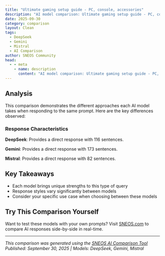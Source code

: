 ```yaml
---
title: "Ultimate gaming setup guide - PC, console, accessories"
description: "AI model comparison: Ultimate gaming setup guide - PC, console, accessories..."
date: 2025-09-30
category: comparison
layout: Clean
tags:
  - DeepSeek
  - Gemini
  - Mistral
  - AI Comparison
author: SNEOS Community
head:
  - - meta
    - name: description
      content: "AI model comparison: Ultimate gaming setup guide - PC, console, accessories..."
---
```


<ChatComparison
  title="Ultimate gaming setup guide - PC, console, accessories"
  prompt="Ultimate gaming setup guide - PC, console, accessories"
  :responses='{
    "DeepSeek": "Of course! Here is the ultimate guide to building your dream gaming setup, whether you\u0027re a PC master race enthusiast, a dedicated console gamer, or a glorious hybrid of both.\n\nWe\u0027ll break it down into four key pillars:\n1.  **The Core System:** PC vs. Console\n2.  **The Display:** How you see the game.\n3.  **The Peripherals:** How you interact with the game.\n4.  **The Environment:** The furniture and ambiance.\n\n---\n\n### Pillar 1: The Core System - PC or Console?\n\nThis is your foundation. Your choice here dictates your ecosystem, performance ceiling, and budget.\n\n#### \uD83D\uDDA5\uFE0F The PC Gaming Route (The Powerhouse)\n\nA gaming PC offers the highest performance, customization, and versatility (gaming, work, content creation).\n\n**Building vs. Buying:**\n*   **Building Your Own:** Cheaper, highly customizable, and deeply satisfying. Use sites like [PCPartPicker](https://pcpartpicker.com/) to check compatibility.\n*   **Buying Pre-built:** Convenient, comes with a warranty and support, but often more expensive for the same specs.\n\n**Key Components (The \u0022PC Building 101\u0022):**\n\n*   **CPU (Processor):** The brain. For gaming, a strong single-core performance is key.\n    *   **Good:** Intel Core i5, AMD Ryzen 5\n    *   **Great:** Intel Core i7, AMD Ryzen 7\n    *   **Overkill:** Intel Core i9, AMD Ryzen 9\n*   **GPU (Graphics Card):** The heart of gaming. This renders the images. This is your most important component for FPS.\n    *   **1080p Gaming:** NVIDIA RTX 4060, AMD Radeon 7600 XT\n    *   **1440p Gaming (Sweet Spot):** NVIDIA RTX 4070 / 4070 Super, AMD Radeon 7800 XT\n    *   **4K Gaming:** NVIDIA RTX 4080 Super / 4090, AMD Radeon 7900 XTX\n*   **RAM (Memory):** 16GB is the current standard. 32GB is becoming the new sweet spot for future-proofing and multitasking.\n*   **Storage:** **NVMe SSD is non-negotiable.** It drastically reduces load times. 1TB is a good starting point; 2TB is recommended.\n*   **PSU (Power Supply):** Don\u0027t cheap out! Get a reputable brand (Seasonic, Corsair, EVGA) with an 80\u002B Bronze rating or better. 750W-850W is a safe range for most high-end builds.\n*   **Case \u0026 Cooling:** Ensure good airflow. More fans or a liquid cooler (AIO) will keep your components happy and quiet.\n\n#### \uD83C\uDFAE The Console Gaming Route (The Plug-and-Play)\n\nConsoles offer simplicity, exclusive games, and a unified, optimized experience.\n\n*   **PlayStation 5:** Known for its stellar, narrative-driven exclusives (*God of War, The Last of Us, Spider-Man*). The DualSense controller offers innovative haptic feedback. The PS5 Slim is the current model.\n*   **Xbox Series X|S:** The heart of the Xbox ecosystem is **Game Pass**, a Netflix-style subscription giving you access to a massive library. The Series X is the most powerful, the Series S is a budget-friendly, digital-only option.\n*   **Nintendo Switch:** The king of hybrid gaming and family-friendly exclusives (*Zelda, Mario, Pok\u00E9mon*). Perfect for gaming on the TV or on the go.\n\n**PC vs. Console Quick Decision Guide:**\n*   **Choose PC if:** You want the best graphics/frame rates, you play competitive FPS/strategy games, you also use your rig for work/streaming, and you love to tinker.\n*   **Choose Console if:** You value simplicity and exclusives, want to play on a big TV from the couch, love local co-op, and have a tighter budget.\n\n---\n\n### Pillar 2: The Display - Your Window to the Game\n\nYour monitor or TV is critical. The right choice depends on your core system.\n\n#### For PC \u0026 Competitive Console Gaming: **Gaming Monitors**\n\n*   **Resolution:**\n    *   **1080p (Full HD):** Budget-friendly, high FPS. Ideal for 24-25\u0022 screens.\n    *   **1440p (QHD):** The **sweet spot**. Sharper than 1080p without the heavy performance hit of 4K. Ideal for 27-32\u0022 screens.\n    *   **4K (Ultra HD):** The pinnacle of clarity. Requires a powerful GPU. Best for 32\u0022 and larger.\n*   **Refresh Rate (Hz):** How many times the image updates per second. Higher is smoother.\n    *   **144Hz is the new standard.** For competitive gaming, 240Hz or even 360Hz is available.\n*   **Response Time:** How quickly pixels can change color. Aim for 1ms (Gray-to-Gray) for the best motion clarity.\n*   **Panel Technology:**\n    *   **IPS:** Best all-around. Great colors and viewing angles. Most common.\n    *   **VA:** Deeper blacks and better contrast, but can have slower response times.\n    *   **TN:** Fastest response, but poor colors and viewing angles. Nearly obsolete.\n\n#### For Living Room \u0026 Next-Gen Console Gaming: **4K TVs**\n\n*   **4K Resolution:** A must for PS5/Xbox Series X.\n*   **120Hz Refresh Rate:** Takes full advantage of the 120fps modes in some console games. Look for \u0022HDMI 2.1\u0022 ports.\n*   **HDR (High Dynamic Range):** Provides a wider range of colors and contrast, making images pop. Look for good HDR performance (e.g., TVs with OLED or QLED panels).\n*   **Input Lag:** \u0022Game Mode\u0022 is essential to reduce the delay between your input and the action on screen.\n\n---\n\n### Pillar 3: The Peripherals \u0026 Accessories - Your Tools of Victory\n\n#### \uD83C\uDFA7 Audio: Hear Everything\n\n*   **Headsets:** A good gaming headset is a must for immersive audio and clear communication.\n    *   **Wired:** Zero latency, no charging. HyperX Cloud II/Alpha are legendary for comfort and value.\n    *   **Wireless:** Ultimate freedom. Steelseries Arctis Nova Pro Wireless is a top-tier option.\n*   **Speakers:** For a more social, cinematic experience when you don\u0027t need a mic. A 2.1 system (two speakers \u002B a subwoofer) is a great start.\n\n#### \u2328\uFE0F\uD83D\uDDB1\uFE0F Input Devices (Primarily for PC)\n\n*   **Keyboard:**\n    *   **Mechanical:** Tactile, durable, and fast. The gold standard for gaming. Brands like Keychron, Ducky, and Glorious are popular.\n    *   **Membrane:** Quieter and cheaper, but less responsive.\n*   **Mouse:**\n    *   **Wired:** Guaranteed no latency. Glorious Model O, Razer Viper, Logitech G Pro X Superlight.\n    *   **Wireless:** Technology is now so good that latency is negligible. The Superlight is an esports favorite.\n    *   **Focus on sensor quality and shape.** The right shape for your grip style is more important than extra buttons.\n\n#### \uD83C\uDFAE Controllers \u0026 More\n\n*   **Pro Controllers:** For console or PC, controllers like the Xbox Elite Series 2 or Sony DualSense Edge offer back paddles, customizable profiles, and swappable components.\n*   **Controller Charging Dock:** Keeps your controllers powered and your desk tidy.\n*   **Mousepad:** A large, high-quality desk pad (e.g., from Steelseries QcK or Glorious) improves mouse tracking and looks great.\n\n#### \uD83D\uDD0C Quality of Life Accessories\n\n*   **Monitor Arm:** Frees up desk space and allows for perfect ergonomic positioning.\n*   **Webcam:** Essential for streaming. The Logitech C920 is the classic starter cam.\n*   **Stream Deck:** A programmable keypad for streamers to control scenes, launch apps, and more.\n*   **Cable Management:** Get a sleeve, raceway, or Velcro straps. A clean setup is a happy setup.\n\n---\n\n### Pillar 4: The Environment - The Throne Room\n\n#### \uD83E\uDE91 The Chair \u0026 Desk\n\n*   **Gaming Chair:** Designed for long sessions with lumbar and neck support. Brands like Secretlab and Herman Miller (Aeron, Embody) are top-tier.\n*   **Ergonomic Office Chair:** Often a better value and more breathable than \u0022gaming\u0022 chairs. Look for brands like Steelcase or Hbada.\n*   **Desk:**\n    *   **Size:** Bigger is better. Aim for at least 60\u0022 wide.\n    *   **Standing Desks:** Electric standing desks (from Uplift, Fully, or FlexiSpot) are fantastic for health and letting you adjust height perfectly.\n\n#### \uD83D\uDCA1 Ambiance \u0026 Lighting\n\n*   **RGB Lighting:** It *does* make you game faster. Use LED strips (like Philips Hue or Govee) behind your desk and monitor for bias lighting, which reduces eye strain.\n*   **Smart Lighting:** Sync your room lights with your game or music for full immersion.\n*   **Headset Stand/Dock:** A clean place to store your headset.\n*   **Figures \u0026 Art",
    "Gemini": "Alright, let\u0027s craft the ultimate gaming setup guide, covering PC, console, and all the awesome accessories! This will be broken down into sections for clarity and tailored for different budgets. Remember, \u0022ultimate\u0022 is subjective and depends on your priorities.  This guide aims to cover all the bases and give you the information to make informed decisions.\n\n**I.  The Foundation: PC vs. Console**\n\n*   **PC Gaming:**\n\n    *   **Pros:**\n        *   **Customization:**  Complete control over hardware, software, and aesthetics.\n        *   **Performance:**  Generally higher performance ceiling than consoles, especially with high-end components.  Higher frame rates, better resolutions, and more advanced graphical settings.\n        *   **Versatility:**  Beyond gaming, it\u0027s a powerful tool for work, content creation, and general computing.\n        *   **Game Library:**  Access to a broader range of games, including indie titles, mods, and older games.  Steam, GOG, Epic Games Store, etc.\n        *   **Free Online Play:**  Generally free online multiplayer (some games may require subscriptions like Xbox Game Pass PC).\n        *   **Upgradability:**  Can upgrade individual components over time to keep pace with new games.\n    *   **Cons:**\n        *   **Higher Initial Cost:** Building a high-end gaming PC can be significantly more expensive than buying a console.\n        *   **Complexity:**  Requires more technical knowledge to build, troubleshoot, and optimize.\n        *   **Compatibility Issues:**  Can sometimes encounter driver or compatibility issues with games or hardware.\n        *   **Ongoing Maintenance:**  Requires regular driver updates, software maintenance, and potential hardware upgrades.\n*   **Console Gaming (PlayStation, Xbox, Nintendo Switch):**\n\n    *   **Pros:**\n        *   **Simplicity:**  Easy to set up and use; designed for plug-and-play experience.\n        *   **Affordability:**  Lower initial cost compared to a high-end gaming PC.\n        *   **Exclusives:**  Access to platform-exclusive games that are not available on other systems.\n        *   **Optimized Performance:**  Games are specifically optimized for the console\u0027s hardware, ensuring consistent performance.\n        *   **Convenience:**  Designed for living room gaming with dedicated controllers and a standardized experience.\n    *   **Cons:**\n        *   **Limited Customization:**  Limited options for hardware upgrades or software customization.\n        *   **Lower Performance Ceiling:**  Generally lower performance than a high-end gaming PC.\n        *   **Paid Online Play:**  Requires a paid subscription (PlayStation Plus, Xbox Game Pass Ultimate, Nintendo Switch Online) for online multiplayer in most games.\n        *   **Limited Game Selection:**  Smaller game library compared to PC.\n        *   **Slower Evolution:** Hardware refresh cycles are longer compared to PC.\n        *   **Less Versatility:** Designed primarily for gaming, with limited functionality beyond that.\n\n**Decision Time:**\n\n*   **Choose PC if:** You value customization, performance, a broader game library, and versatility.  You\u0027re willing to invest more upfront and enjoy tinkering with hardware and software.\n*   **Choose Console if:** You prioritize simplicity, affordability, exclusives, and a standardized gaming experience.  You prefer plug-and-play convenience and don\u0027t want to deal with technical complexities.\n*   **Consider Both:** Many gamers have both a PC and a console to enjoy the best of both worlds.\n\n**II. Building the Ultimate Gaming PC**\n\nThis is a complex topic, but we\u0027ll break it down into components and budget tiers.\n\n*   **Core Components:**\n\n    *   **CPU (Central Processing Unit):** The \u0022brain\u0022 of your PC.\n        *   **Recommendations:**\n            *   **Budget:** AMD Ryzen 5 5600X or Intel Core i5-12400F\n            *   **Mid-Range:** AMD Ryzen 7 5800X or Intel Core i7-12700K\n            *   **High-End:** AMD Ryzen 9 5900X or Intel Core i9-12900K (or the newest generation from AMD or Intel)\n        *   **Considerations:** Number of cores/threads, clock speed, architecture, and compatibility with your motherboard.\n    *   **GPU (Graphics Processing Unit):**  Handles the visual output of your games.  The most important component for gaming performance.\n        *   **Recommendations (Availability Dependent):**\n            *   **Budget:** AMD Radeon RX 6600 or NVIDIA GeForce RTX 3050\n            *   **Mid-Range:** AMD Radeon RX 6700 XT or NVIDIA GeForce RTX 3070\n            *   **High-End:** AMD Radeon RX 6900 XT or NVIDIA GeForce RTX 3080/3080 Ti/3090 (or the newest generation from AMD or NVIDIA)\n        *   **Considerations:** VRAM (Video RAM), clock speed, architecture, ray tracing capabilities, and resolution/refresh rate of your monitor.\n        *   **Important Note:** GPU availability and prices are currently volatile.  Be prepared to shop around and consider used options.\n    *   **Motherboard:** Connects all the components together.\n        *   **Considerations:** Socket type (must match your CPU), chipset (determines features and compatibility), form factor (ATX, Micro-ATX, Mini-ITX), and number of expansion slots.  Read reviews!\n    *   **RAM (Random Access Memory):**  Used for temporary data storage.\n        *   **Recommendations:**\n            *   **Minimum:** 16GB DDR4 (3200MHz or higher)\n            *   **Ideal:** 32GB DDR4 (3600MHz or higher) or DDR5 (if compatible with your motherboard/CPU)\n        *   **Considerations:** Speed (MHz), capacity (GB), and latency (CL).  Dual-channel or quad-channel configurations are generally recommended.\n    *   **Storage:**\n        *   **SSD (Solid State Drive):**  For your operating system, games, and applications.  Significantly faster than traditional HDDs.\n            *   **Recommendations:**\n                *   **NVMe SSD:**  The fastest type of SSD, connected directly to the motherboard via M.2 slot. 500GB or 1TB minimum.\n                *   **SATA SSD:**  A slower but still much faster alternative to HDDs.\n        *   **HDD (Hard Disk Drive):**  For mass storage of files, media, and less frequently used games.\n            *   **Recommendations:** 1TB or larger.\n    *   **Power Supply (PSU):** Provides power to all the components.\n        *   **Considerations:** Wattage (must be sufficient for all your components, with headroom for future upgrades), 80\u002B rating (efficiency), modularity (easier cable management).  Use a PSU calculator to determine the required wattage.\n    *   **CPU Cooler:** Keeps your CPU from overheating.\n        *   **Recommendations:**\n            *   **Air Cooler:**  More affordable and reliable. Noctua, Cooler Master, be quiet! are good brands.\n            *   **Liquid Cooler (AIO):**  More effective cooling and can be quieter, but more expensive and potentially more prone to failure. Corsair, NZXT, Cooler Master are good brands.\n    *   **Case:**  Houses all the components.\n        *   **Considerations:** Size (must fit your components), airflow (good ventilation is crucial), aesthetics, and cable management features.\n\n*   **Budget Tiers (Example - Prices will vary):**\n\n    *   **Budget Gaming PC (~$800 - $1200):**\n        *   CPU: AMD Ryzen 5 5600X or Intel Core i5-12400F\n        *   GPU: AMD Radeon RX 6600 or NVIDIA GeForce RTX 3050\n        *   RAM: 16GB DDR4 3200MHz\n        *   Storage: 500GB NVMe SSD \u002B 1TB HDD\n        *   PSU: 550W 80\u002B Bronze\n        *   Case:  Affordable case with decent airflow.\n    *   **Mid-Range Gaming PC (~$1300 - $2000):**\n        *   CPU: AMD Ryzen 7 5800X or Intel Core i7-12700K\n        *   GPU: AMD Radeon RX 6700 XT or NVIDIA GeForce RTX 3070\n        *   RAM: 16GB DDR4 3600MHz or 32GB DDR4 3200MHz\n        *   Storage: 1TB NVMe SSD \u002B 2TB HDD\n        *   PSU: 650W 80\u002B Gold\n        *   Case: Case with better airflow and cable management.\n    *   **High-End Gaming PC (~$2100\u002B):**\n        *   CPU: AMD Ryzen 9 5900X or Intel Core i9-12900K\n        *   GPU: AMD Radeon RX 6900 XT or NVIDIA GeForce RTX 3080/3080 Ti\n        *   RAM: 32GB DDR4 3600MHz or DDR5 (if compatible)\n        *   Storage: 1TB NVMe SSD \u002B 2TB SSD (or larger)\n        *   PSU: 750W or higher 80\u002B Gold/Platinum\n        *   Case: Premium case with excellent airflow, cable management, and potentially RGB lighting.\n\n*   **Where to Buy:**\n    *   **Newegg, Amazon, Micro Center (if you have one nearby), local computer stores.**\n    *   **PC Part Picker:** A great website to help you choose compatible components and compare prices.\n\n**III.  Peripherals: The Tools of the Trade**\n\n*   **Monitor:**\n    *   **Resolution:**\n        *   **1080p (Full HD):**  Good for budget gaming and high refresh rates.\n        *   **1440p (QHD):**  Sweet spot for image quality and performance.\n        *   **4K (Ultra HD):**  Requires a powerful GPU to run games at high frame rates.\n    *   **Refresh Rate:**\n        *   **60Hz:**  Basic, but not ideal for fast-paced games.\n        *   **144Hz:**  Smoother and more responsive.  Recommended for most gamers.\n        *   **240Hz/360Hz:**  For competitive gamers who prioritize low latency.\n    *   **Panel Type:**\n        *   **TN:**  Fastest response times, but color accuracy is not as good.\n        *   **VA:**  Good contrast and decent response times.\n        *   **IPS:**  Best color accuracy and wide viewing angles, but slightly slower response times.\n    *   **Size:**  24-27 inches is a good range for 1080p and 1440p.  27-32 inches is better for 4K.\n    *   **Adaptive Sync (G-Sync or FreeSync):**  Reduces screen tearing. Choose a monitor that supports the adaptive sync technology of your GPU (Nvidia = G-Sync, AMD = FreeSync).\n    *   **Curved vs. Flat:**  Curved monitors can be more immersive, but personal preference.\n    *   **Recommendations:**  Look for monitors with low input lag and good reviews.  Brands like ASUS, Acer, LG, Samsung, and BenQ are reputable.\n*   **Keyboard:**\n    *   **Mechanical Keyboards:**  Offer tactile feedback, durability, and customization.\n        *   **Switch Types:**  Cherry MX (or equivalent) switches.  Different colors have different characteristics (e.g., Blue = Clicky, Brown = Tactile, Red = Linear). Research the switch type that suits your style.\n    *   **Membrane Keyboards:**  More affordable, but less tactile and durable.\n    *   **Wireless vs. Wired:**  Wireless keyboards offer more freedom, but can have latency issues. Wired is generally preferred for competitive gaming.\n    *   **RGB Lighting:**  Cosmetic, but can add to the aesthetic.\n    *   **Recommendations:**  Corsair, Razer, Logitech, SteelSeries, Ducky, Leopold.\n*   **Mouse:**\n    *   **Wired vs. Wireless:**  Similar considerations as keyboards.  Wired is generally preferred for competitive gaming.\n    *   **DPI (Dots Per Inch):**  Sensitivity of the mouse. Adjustable DPI is important.\n    *   **Sensor Type:**  Optical sensors are generally preferred over laser sensors.\n    *   **Shape and Size:**  Choose a mouse that fits comfortably in your hand.\n    *   **Number of Buttons:**  Programmable buttons can be useful for macros and shortcuts.\n    *   **Recommendations:**  Logitech, Razer, Corsair, SteelSeries.\n*   **Headset:**\n    *   **Wired vs. Wireless:**  Wired is generally preferred for sound quality and lower latency.\n    *   **Open-Back vs. Closed-Back:**  Open-back headsets provide a wider soundstage, but leak sound. Closed-back headsets isolate sound better.\n    *   **Surround Sound:**  Virtual surround sound can improve immersion.\n    *   **Microphone Quality:**  Important for communication with teammates.\n    *   **Comfort:**  Choose a headset with comfortable earcups and a lightweight design.\n    *   **Recommendations:**  HyperX, SteelSeries, Corsair, Logitech, Sennheiser, Audio-Technica. Consider a dedicated microphone (like a Blue Yeti) for superior audio quality if you are a streamer or content creator.\n*   **Gaming Chair:**\n    *   **Ergonomics:**  Good lumbar support and adjustable features are essential for comfort and preventing back pain.\n    *   **Materials:**  Leather, PU leather, and fabric are common materials.\n    *   **Adjustability:**  Adjustable height, armrests, and tilt are important.\n    *   **Recommendations:**  Secretlab, DXRacer, AKRacing, Corsair.  Also, consider a good ergonomic office chair designed for extended sitting.\n*   **Controller:**\n    *   **PC Compatible:**  Xbox controllers are generally plug-and-play on PC. PlayStation controllers can also be used with appropriate drivers.\n    *   **Console Controllers:**  PlayStation DualSense, Xbox Wireless Controller, Nintendo Switch Pro Controller.\n    *   **Customizable Controllers:**  Scuf, Elite Controller.\n*   **Mousepad:**\n    *   **Size:**  Choose a size that allows you to move your mouse freely.\n    *   **Material:**  Cloth mousepads provide good control. Hard mousepads provide faster glide.\n    *   **Recommendations:**  SteelSeries, Corsair, Razer, Logitech.\n\n**IV.  Streaming/Content Creation Accessories (Optional):**\n\n*   **Microphone:**\n    *   **USB Microphone:**  Easy to set up and use.\n    *   **XLR Microphone:**  Requires an audio interface, but provides higher quality.\n    *   **Recommendations:**  Blue Yeti, Rode NT-USB Mini (USB), Rode Procaster, Shure SM7B (XLR).\n*   **Webcam:**\n    *   **Resolution:**  1080p is generally sufficient.\n    *   **Frame Rate:**  30fps is the standard.\n    *   **Recommendations:**  Logitech C920, Razer Kiyo, Elgato Facecam.\n*   **Capture Card (for Console Streaming):**\n    *   **Internal vs. External:**  Internal capture cards offer lower latency.\n    *   **Resolution and Frame Rate:**  Choose a capture card that supports the resolution and frame rate you want to stream.\n    *   **Recommendations:**  Elgato HD60 S\u002B, AverMedia Live Gamer Portable 2 Plus.\n*   **Lighting:**\n    *   **Key Lights:**  Provide even lighting on your face.\n    *   **Ring Lights:**  Create a halo effect around your eyes.\n    *   **Recommendations:**  Elgato Key Light, Neewer Ring Light.\n*   **Stream Deck:**\n    *   **Customizable Buttons:**  Streamline your streaming workflow with programmable buttons.\n    *   **Recommendations:**  Elgato Stream Deck.\n\n**V.  Cable Management and Organization:**\n\n*   **Cable Ties:**  Velcro cable ties are reusable and easy to use.\n*   **Cable Sleeves:**  Hide cables and create a cleaner look.\n*   **Cable Management Boxes:**  Hide power strips and cables.\n*   **Monitor Arms:**  Free up desk space and improve ergonomics.\n\n**VI.  Software and Optimization:**\n\n*   **Operating System:**  Windows 10/11 (Windows 11 is the newest, but Windows 10 is still widely used and stable).\n*   **Drivers:**  Keep your drivers up to date for your CPU, GPU, and other peripherals.\n*   **Game Optimization:**  Adjust in-game settings to achieve the best balance between performance and visual quality.\n*   **Overclocking (Optional):**  Increase the clock speed of your CPU and GPU for higher performance (requires knowledge and caution).\n*   **Monitoring Software:**  MSI Afterburner, HWMonitor.  Monitor temperatures and performance.\n\n**VII.  Final Thoughts:**\n\n*   **Do Your Research:** Read reviews, watch videos, and compare prices before making any purchases.\n*   **Prioritize:** Focus on the components that will have the biggest impact on your gaming experience (GPU, Monitor).\n*   **Budget Wisely:** Don\u0027t overspend on unnecessary features.\n*   **Enjoy the Process:** Building a gaming PC can be a rewarding experience.\n*   **Consider Used:** Purchasing components used can save money, but ensure you get them from reliable sources and test them.\n\nThis is a comprehensive guide, but it\u0027s just a starting point. The ultimate gaming setup is a personal journey. Have fun creating your dream setup!\n",
    "Mistral": "Creating the ultimate gaming setup involves a combination of high-performance hardware, ergonomic accessories, and a well-designed gaming space. Here\u2019s a comprehensive guide to help you build the ultimate gaming setup for both PC and console gaming:\n\n### PC Gaming Setup\n\n#### 1. **Gaming PC**\n   - **CPU:** Intel Core i9-13900K or AMD Ryzen 9 7950X\n   - **GPU:** NVIDIA GeForce RTX 4090 or AMD Radeon RX 7900 XTX\n   - **RAM:** 32GB DDR5 (e.g., Corsair Vengeance or G.Skill Trident Z5)\n   - **Storage:** 2TB NVMe SSD (e.g., Samsung 990 PRO) \u002B 4TB HDD for additional storage\n   - **Motherboard:** High-end motherboard compatible with your CPU (e.g., ASUS ROG Crosshair X670E Extreme or MSI MEG Z790 GODLIKE)\n   - **Power Supply:** 1000W 80 Plus Platinum PSU (e.g., Corsair AX1000 or EVGA SuperNOVA 1000 P6)\n   - **Cooling:** Liquid cooling (e.g., Corsair iCUE H150i ELITE CAPELLIX or NZXT Kraken Z73)\n   - **Case:** High airflow case (e.g., Fractal Design Meshify 2 or Corsair 5000D Airflow)\n\n#### 2. **Monitor**\n   - **Primary Monitor:** 4K 144Hz G-Sync/FreeSync monitor (e.g., LG 27GN950-B or ASUS ROG Swift PG32UQX)\n   - **Secondary Monitor:** 1440p 144Hz monitor for multitasking (e.g., Dell S2721DGF or Acer Predator XB273K)\n\n#### 3. **Peripherals**\n   - **Keyboard:** Mechanical gaming keyboard (e.g., Razer BlackWidow V3 Pro or Corsair K100 RGB)\n   - **Mouse:** High-DPI gaming mouse (e.g., Logitech G Pro X Superlight or Razer DeathAdder V3 Pro)\n   - **Mouse Pad:** Large gaming mouse pad (e.g., SteelSeries QcK Prism or Corsair MM700 RGB)\n   - **Headset:** High-quality gaming headset (e.g., Sennheiser GSP 600 or SteelSeries Arctis Pro)\n   - **Speakers:** 2.1 or 5.1 surround sound system (e.g., Logitech Z623 or Razer Nommo Pro)\n\n#### 4. **Accessories**\n   - **Gaming Chair:** Ergonomic gaming chair (e.g., Secretlab Titan Evo 2022 or Noblechairs Hero)\n   - **Desk:** Large, sturdy gaming desk (e.g., Arozzi Arena or FlexiSpot E7)\n   - **Lighting:** RGB lighting strips (e.g., Philips Hue Play or Corsair iCUE LS100)\n   - **Webcam:** High-quality webcam for streaming (e.g., Logitech C922 or Razer Kiyo Pro)\n   - **Microphone:** Standalone microphone for better audio quality (e.g., Blue Yeti X or Elgato Wave:3)\n\n### Console Gaming Setup\n\n#### 1. **Console**\n   - **PlayStation:** PlayStation 5\n   - **Xbox:** Xbox Series X\n   - **Nintendo:** Nintendo Switch OLED\n\n#### 2. **TV/Monitor**\n   - **TV:** 4K HDR TV with low input lag (e.g., LG C2 OLED or Samsung QN90A)\n   - **Monitor:** 4K 120Hz gaming monitor (e.g., ASUS TUF Gaming VG28UQL1A or LG 27GP950-B)\n\n#### 3. **Peripherals**\n   - **Controller:** Official controllers (e.g., DualSense for PS5, Xbox Wireless Controller for Xbox Series X, Nintendo Switch Pro Controller)\n   - **Headset:** High-quality gaming headset (e.g., Astro A50 or Turtle Beach Stealth 700 Gen 2)\n   - **Speakers:** Soundbar or surround sound system (e.g., Sonos Beam or Vizio SB3821-C6)\n\n#### 4. **Accessories**\n   - **Gaming Chair:** Ergonomic gaming chair (e.g., Secretlab Omega or Noblechairs Epic)\n   - **Couch:** Comfortable gaming couch (e.g., Best Choice Products Modern L-Shaped Sectional Sofa)\n   - **Lighting:** Ambient lighting (e.g., Philips Hue Lightstrip Plus or Govee DreamColor LED Strip Lights)\n   - **Storage:** Storage solutions for games and accessories (e.g., IKEA KALLAX or Atlantic Gaming Desk Pro)\n\n### Shared Accessories\n\n#### 1. **Networking**\n   - **Router:** High-speed Wi-Fi 6 router (e.g., ASUS RT-AX86U or Netgear Nighthawk RAXE500)\n   - **Ethernet Cable:** Cat 8 Ethernet cable for wired connection\n\n#### 2. **Cable Management**\n   - **Cable Ties:** Velcro cable ties for organizing cables\n   - **Cable Trays:** Under-desk cable trays for keeping cables out of sight\n\n#### 3. **Decor**\n   - **Posters:** Gaming-themed posters\n   - **Figurines:** Collectible figurines from your favorite games\n   - **Plants:** Indoor plants to add a touch of nature\n\n### Tips for Setting Up\n\n1. **Ergonomics:** Ensure your chair, desk, and monitor are at the correct height to prevent strain.\n2. **Cable Management:** Keep cables organized and out of sight for a cleaner look.\n3. **Lighting:** Use ambient lighting to reduce eye strain and enhance the gaming atmosphere.\n4. **Ventilation:** Ensure proper ventilation for your gaming PC and consoles to prevent overheating.\n5. **Soundproofing:** Consider soundproofing your gaming room for better audio quality and to reduce noise disturbance.\n\nBy following this guide, you can create an ultimate gaming setup that not only performs exceptionally well but also provides a comfortable and immersive gaming experience."
  }'
  published-date="22:46"
/>

## Analysis

This comparison demonstrates the different approaches each AI model takes when responding to the same prompt. Here are the key differences observed:

### Response Characteristics

**DeepSeek**: Provides a direct response with 116 sentences. 

**Gemini**: Provides a direct response with 173 sentences. 

**Mistral**: Provides a direct response with 82 sentences. 

## Key Takeaways

- Each model brings unique strengths to this type of query
- Response styles vary significantly between models
- Consider your specific use case when choosing between these models

## Try This Comparison Yourself

Want to test these models with your own prompts? Visit [SNEOS.com](https://sneos.com) to compare AI responses side-by-side in real-time.

---

*This comparison was generated using the [SNEOS AI Comparison Tool](https://sneos.com)*
*Published: September 30, 2025 | Models: DeepSeek, Gemini, Mistral*

